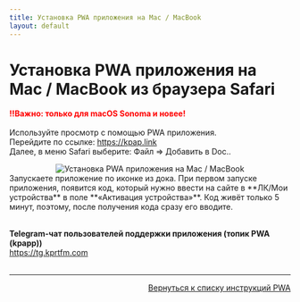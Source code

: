 ```yaml
---
title: Установка PWA приложения на Mac / MacBook
layout: default 
---
```


# Установка PWA приложения на Mac / MacBook из браузера Safari
<span style="color: red;">**‼️Важно: только для macOS Sonoma и новее!**</span><br><br>
Используйте просмотр с помощью PWA приложения.  
Перейдите по ссылке: 
<a href="https://kpap.link" target="_blank" rel="noopener noreferrer">https://kpap.link</a>  
Далее, в меню Safari выберите:  Файл => Добавить в Doc..  
<div style="text-align: center;">
  <img src="https://lazykpub.github.io/Lazykpub/assets/images/pwa_mac_1.jpeg" alt="Установка PWA приложения на Mac / MacBook" style="max-width: 100%; height: auto; cursor: pointer;" onclick="this.style.maxWidth = this.style.maxWidth === '100%' ? '100vw' : '100%';">
</div>  
Запускаете приложение по иконке из дока. При первом запуске приложения, появится код, который нужно ввести на сайте в **ЛК/Мои устройства** в поле **«Активация устройства»**. Код живёт только 5 минут, поэтому, после получения кода сразу его вводите.<br><br>

**Telegram-чат пользователей поддержки приложения (топик PWA (kpapp))**  
<a href="https://tg.kprtfm.com" target="_blank" rel="noopener noreferrer">https://tg.kprtfm.com</a> <br><br>

---
<p  align="right"><a href="https://lazykpub.github.io/Lazykpub/pages/pwa">Вернуться к списку инструкций PWA</a></p>
